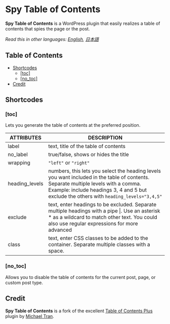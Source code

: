 # Spy Table of Contents
**Spy Table of Contents** is a WordPress plugin that easily realizes a table of contents that spies the page or the post.

*Read this in other languages: [English](README.md), [日本語](README.ja.md)*

## Table of Contents
  - [Shortcodes](#Shortcodes)
    - [[toc]](#toc)
    - [[no_toc]](#no_toc)
  - [Credit](#Credit)




## Shortcodes

### [toc]
Lets you generate the table of contents at the preferred position.

ATTRIBUTES     | DESCRIPTION
---------------|-------------
label          | text, title of the table of contents
no_label       | true/false, shows or hides the title
wrapping       | `"left"` or `"right"`
heading_levels | numbers, this lets you select the heading levels you want included in the table of contents. Separate multiple levels with a comma. Example: include headings 3, 4 and 5 but exclude the others with `heading_levels="3,4,5"`
exclude        | text, enter headings to be excluded. Separate multiple headings with a pipe &#124;. Use an asterisk * as a wildcard to match other text. You could also use regular expressions for more advanced 
class          | text, enter CSS classes to be added to the container. Separate multiple classes with a space.

### [no_toc]
Allows you to disable the table of contents for the current post, page, or custom post type.

## Credit
**Spy Table of Contents** is a fork of the excellent [Table of Contents Plus](https://wordpress.org/plugins/table-of-contents-plus/) plugin by [Michael Tran](http://dublue.com/plugins/toc/).


